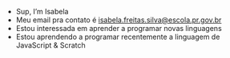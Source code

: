 - Sup, I’m Isabela 
- Meu email pra contato é isabela.freitas.silva@escola.pr.gov.br
- Estou interessada em aprender a programar novas linguagens 
- Estou aprendendo a programar recentemente a linguagem de JavaScript & Scratch


